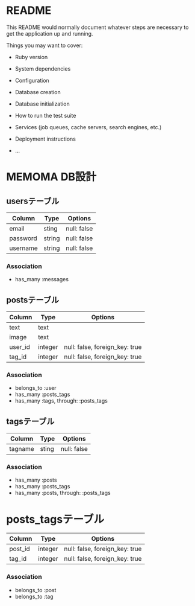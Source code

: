 # README

This README would normally document whatever steps are necessary to get the
application up and running.

Things you may want to cover:

* Ruby version

* System dependencies

* Configuration

* Database creation

* Database initialization

* How to run the test suite

* Services (job queues, cache servers, search engines, etc.)

* Deployment instructions

* ...

# MEMOMA DB設計
## usersテーブル
|Column|Type|Options|
|------|----|-------|
|email|sting|null: false|
|password|string|null: false|
|username|string|null: false|
### Association
- has_many :messages

## postsテーブル
|Column|Type|Options|
|------|----|-------|
|text|text||
|image|text||
|user_id|integer|null: false, foreign_key: true|
|tag_id|integer|null: false, foreign_key: true|
### Association
- belongs_to :user
- has_many :posts_tags
- has_many :tags,  through:  :posts_tags

## tagsテーブル
|Column|Type|Options|
|------|----|-------|
|tagname|sting|null: false|
### Association
- has_many :posts
- has_many :posts_tags
- has_many :posts,  through:  :posts_tags

# posts_tagsテーブル
|Column|Type|Options|
|------|----|-------|
|post_id|integer|null: false, foreign_key: true|
|tag_id|integer|null: false, foreign_key: true|
### Association
- belongs_to :post
- belongs_to :tag